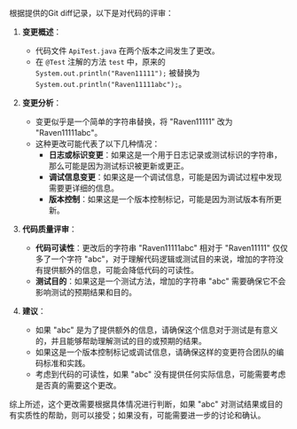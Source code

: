 根据提供的Git diff记录，以下是对代码的评审：

1. **变更概述**：
   - 代码文件 `ApiTest.java` 在两个版本之间发生了更改。
   - 在 `@Test` 注解的方法 `test` 中，原来的 `System.out.println("Raven11111");` 被替换为 `System.out.println("Raven11111abc");`。

2. **变更分析**：
   - 变更似乎是一个简单的字符串替换，将 "Raven11111" 改为 "Raven11111abc"。
   - 这种更改可能代表了以下几种情况：
     - **日志或标识变更**：如果这是一个用于日志记录或测试标识的字符串，那么可能是因为测试标识被更新或更正。
     - **调试信息变更**：如果这是一个调试信息，可能是因为调试过程中发现需要更详细的信息。
     - **版本控制**：如果这是一个版本控制标记，可能是因为测试版本有所更新。

3. **代码质量评审**：
   - **代码可读性**：更改后的字符串 "Raven11111abc" 相对于 "Raven11111" 仅仅多了一个字符 "abc"，对于理解代码逻辑或测试目的来说，增加的字符没有提供额外的信息，可能会降低代码的可读性。
   - **测试目的**：如果这是一个测试方法，增加的字符串 "abc" 需要确保它不会影响测试的预期结果和目的。

4. **建议**：
   - 如果 "abc" 是为了提供额外的信息，请确保这个信息对于测试是有意义的，并且能够帮助理解测试的目的或预期的结果。
   - 如果这是一个版本控制标记或调试信息，请确保这样的变更符合团队的编码标准和实践。
   - 考虑到代码的可读性，如果 "abc" 没有提供任何实际信息，可能需要考虑是否真的需要这个更改。

综上所述，这个更改需要根据具体情况进行判断，如果 "abc" 对测试结果或目的有实质性的帮助，则可以接受；如果没有，可能需要进一步的讨论和确认。